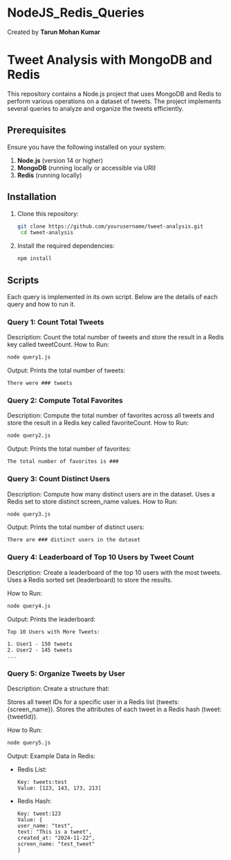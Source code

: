 # NodeJS_Redis_Queries

Created by **Tarun Mohan Kumar**

# Tweet Analysis with MongoDB and Redis

This repository contains a Node.js project that uses MongoDB and Redis to perform various operations on a dataset of tweets. The project implements several queries to analyze and organize the tweets efficiently.

## Prerequisites

Ensure you have the following installed on your system:

1. **Node.js** (version 14 or higher)
2. **MongoDB** (running locally or accessible via URI)
3. **Redis** (running locally)

## Installation

1. Clone this repository:
   ```bash
   git clone https://github.com/yourusername/tweet-analysis.git
    cd tweet-analysis
   ```
2. Install the required dependencies:
   ```bash
   npm install
   ```

## Scripts

Each query is implemented in its own script. Below are the details of each query and how to run it.

### Query 1: Count Total Tweets

Description:
Count the total number of tweets and store the result in a Redis key called tweetCount.
How to Run:

```bash
node query1.js
```

Output:
Prints the total number of tweets:

```
There were ### tweets
```

### Query 2: Compute Total Favorites

Description:
Compute the total number of favorites across all tweets and store the result in a Redis key called favoriteCount.
How to Run:

```bash
node query2.js
```

Output:
Prints the total number of favorites:

```
The total number of favorites is ###
```

### Query 3: Count Distinct Users

Description:
Compute how many distinct users are in the dataset. Uses a Redis set to store distinct screen_name values.
How to Run:

```bash
node query3.js
```

Output:
Prints the total number of distinct users:

```
There are ### distinct users in the dataset
```

### Query 4: Leaderboard of Top 10 Users by Tweet Count

Description:
Create a leaderboard of the top 10 users with the most tweets. Uses a Redis sorted set (leaderboard) to store the results.

How to Run:

```bash
node query4.js
```

Output:
Prints the leaderboard:

```
Top 10 Users with More Tweets:

1. User1 - 150 tweets
2. User2 - 145 tweets
...
```

### Query 5: Organize Tweets by User

Description:
Create a structure that:

Stores all tweet IDs for a specific user in a Redis list (tweets:{screen_name}).
Stores the attributes of each tweet in a Redis hash (tweet:{tweetId}).

How to Run:

```bash
node query5.js
```

Output:
Example Data in Redis:

- Redis List:
  ```
  Key: tweets:test
  Value: [123, 143, 173, 213]
  ```
- Redis Hash:
  ```
  Key: tweet:123
  Value: {
  user_name: "test",
  text: "This is a tweet",
  created_at: "2024-11-22",
  screen_name: "test_tweet"
  }
  ```
